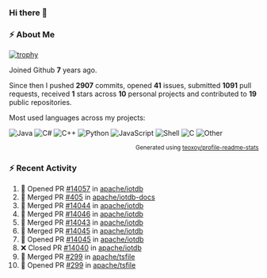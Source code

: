 ### Hi there 👋

### :zap: About Me

[![trophy](https://github-profile-trophy.vercel.app/?username=HTHou&theme=onedark)](https://github.com/ryo-ma/github-profile-trophy)
   
Joined Github **7** years ago.

Since then I pushed **2907** commits, opened **41** issues, submitted **1091** pull requests, received **1** stars across **10** personal projects and contributed to **19** public repositories.

Most used languages across my projects:

![Java](https://img.shields.io/static/v1?style=flat-square&label=%E2%A0%80&color=555&labelColor=%23b07219&message=Java%EF%B8%B189.6%25)
![C#](https://img.shields.io/static/v1?style=flat-square&label=%E2%A0%80&color=555&labelColor=%23178600&message=C%23%EF%B8%B13.9%25)
![C++](https://img.shields.io/static/v1?style=flat-square&label=%E2%A0%80&color=555&labelColor=%23f34b7d&message=C%2B%2B%EF%B8%B12.7%25)
![Python](https://img.shields.io/static/v1?style=flat-square&label=%E2%A0%80&color=555&labelColor=%233572A5&message=Python%EF%B8%B10.7%25)
![JavaScript](https://img.shields.io/static/v1?style=flat-square&label=%E2%A0%80&color=555&labelColor=%23f1e05a&message=JavaScript%EF%B8%B10.5%25)
![Shell](https://img.shields.io/static/v1?style=flat-square&label=%E2%A0%80&color=555&labelColor=%2389e051&message=Shell%EF%B8%B10.4%25)
![C](https://img.shields.io/static/v1?style=flat-square&label=%E2%A0%80&color=555&labelColor=%23555555&message=C%EF%B8%B10.4%25)
![Other](https://img.shields.io/static/v1?style=flat-square&label=%E2%A0%80&color=555&labelColor=%23ededed&message=Other%EF%B8%B11.4%25)

<p align="right"><sub>Generated using <a href="https://github.com/marketplace/actions/profile-readme-stats">teoxoy/profile-readme-stats</a></sub></p>


<!--![](https://github.com/HTHou/HTHou/blob/output/github-contribution-grid-snake.svg)-->

<!--![Haonan Hou's github stats](https://github-readme-stats.vercel.app/api?username=HTHou&count_private=true&show_icons=true&theme=onedark)-->

<!--![Haonan Hou's wakatime stats](https://github-readme-stats.vercel.app/api/wakatime?username=HTHou&layout=compact&theme=onedark)-->

<!--![Top Langs](https://github-readme-stats.vercel.app/api/top-langs/?username=HTHou&theme=onedark&layout=compact)-->

### :zap: Recent Activity
<!--START_SECTION:activity-->
1. 💪 Opened PR [#14057](https://github.com/apache/iotdb/pull/14057) in [apache/iotdb](https://github.com/apache/iotdb)
2. 🎉 Merged PR [#405](https://github.com/apache/iotdb-docs/pull/405) in [apache/iotdb-docs](https://github.com/apache/iotdb-docs)
3. 🎉 Merged PR [#14044](https://github.com/apache/iotdb/pull/14044) in [apache/iotdb](https://github.com/apache/iotdb)
4. 🎉 Merged PR [#14046](https://github.com/apache/iotdb/pull/14046) in [apache/iotdb](https://github.com/apache/iotdb)
5. 🎉 Merged PR [#14043](https://github.com/apache/iotdb/pull/14043) in [apache/iotdb](https://github.com/apache/iotdb)
6. 🎉 Merged PR [#14045](https://github.com/apache/iotdb/pull/14045) in [apache/iotdb](https://github.com/apache/iotdb)
7. 💪 Opened PR [#14045](https://github.com/apache/iotdb/pull/14045) in [apache/iotdb](https://github.com/apache/iotdb)
8. ❌ Closed PR [#14040](https://github.com/apache/iotdb/pull/14040) in [apache/iotdb](https://github.com/apache/iotdb)
9. 🎉 Merged PR [#299](https://github.com/apache/tsfile/pull/299) in [apache/tsfile](https://github.com/apache/tsfile)
10. 💪 Opened PR [#299](https://github.com/apache/tsfile/pull/299) in [apache/tsfile](https://github.com/apache/tsfile)
<!--END_SECTION:activity-->

<!--
**HTHou/HTHou** is a ✨ _special_ ✨ repository because its `README.md` (this file) appears on your GitHub profile.

Here are some ideas to get you started:

- 🔭 I’m currently working on ...
- 🌱 I’m currently learning ...
- 👯 I’m looking to collaborate on ...
- 🤔 I’m looking for help with ...
- 💬 Ask me about ...
- 📫 How to reach me: ...
- 😄 Pronouns: ...
- ⚡ Fun fact: ...
-->
